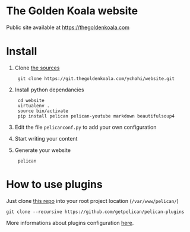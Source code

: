 The Golden Koala website
======================
Public site available at https://thegoldenkoala.com

# Install

1. Clone [the sources](https://git.thegoldenkoala.com/ychahi/website.git)

        git clone https://git.thegoldenkoala.com/ychahi/website.git

3. Install python dependancies

        cd website
        virtualenv .
        source bin/activate
        pip install pelican pelican-youtube markdown beautifulsoup4

4. Edit the file ``pelicanconf.py`` to add your own configuration
5. Start writing your content
6. Generate your website

        pelican

# How to use plugins

Just clone [this repo](https://github.com/getpelican/pelican-plugins) into your root project location (`/var/www/pelican/`)

    git clone --recursive https://github.com/getpelican/pelican-plugins

More informations about plugins configuration [here](https://github.com/getpelican/pelican-plugins/blob/master/Readme.rst).
